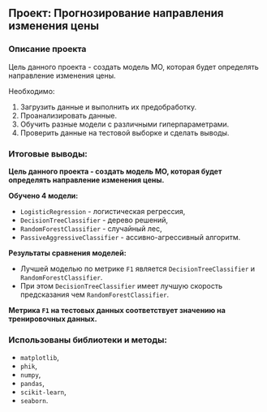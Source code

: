 ## Проект: Прогнозирование направления изменения цены

### Описание проекта

Цель данного проекта - создать модель МО, которая будет определять направление изменения цены.

Необходимо:

1. Загрузить данные и выполнить их предобработку.
2. Проанализировать данные.
3. Обучить разные модели с различными гиперпараметрами.
4. Проверить данные на тестовой выборке и сделать выводы.

### Итоговые выводы:

**Цель данного проекта - создать модель МО, которая будет определять направление изменения цены.**

**Обучено 4 модели:**
* `LogisticRegression` - логистическая регрессия,
* `DecisionTreeClassifier` - дерево решений,
* `RandomForestClassifier` - случайный лес,
* `PassiveAggressiveClassifier` - ассивно-агрессивный алгоритм.
    
**Результаты сравнения моделей:**
* Лучшей моделью по метрике `F1` является `DecisionTreeClassifier` и `RandomForestClassifier`.
* При этом `DecisionTreeClassifier` имеет лучшую скорость предсказания чем `RandomForestClassifier`.

**Метрика `F1` на тестовых данных соответствует значению на тренировочных данных.**

### Использованы библиотеки и методы:
* `matplotlib`,
* `phik`,
* `numpy`,
* `pandas`,
* `scikit-learn`,
* `seaborn`.
